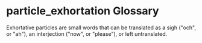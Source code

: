 # particle_exhortation Glossary
Exhortative particles are small words that can be translated as a sigh ("och", or "ah"), an interjection ("now", or "please"), or left untranslated.